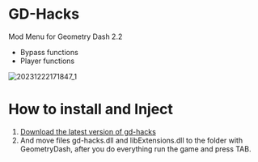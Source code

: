 # GD-Hacks

Mod Menu for Geometry Dash 2.2

- Bypass functions
- Player functions

![20231222171847_1](https://github.com/Skyue1/gd-hacks/assets/104967297/ef49fd74-9248-4202-a24d-e250d1b7a47a)

# How to install and Inject

1. [Download the latest version of gd-hacks](https://github.com/Skyue1/gd-hacks/releases)
2. And move files gd-hacks.dll and libExtensions.dll to the folder with GeometryDash, after you do everything run the game and press TAB.
